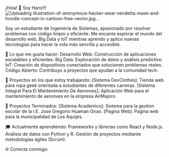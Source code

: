 ¡Hola! 👋 Soy Hans!!!
![Uploading illustration-of-anonymous-hacker-wear-vendetta-mask-and-hoodie-concept-in-cartoon-free-vector.jpg…]()

Soy un estudiante de Ingeniería de Sistemas, apasionado por resolver problemas con código limpio y eficiente. Me encanta explorar el mundo del desarrollo web, Big Data y IoT mientras aprendo y aplico nuevas tecnologías para hacer la vida más sencilla y accesible.

🔧 Lo que me gusta hacer:
Desarrollo Web: Construcción de aplicaciones escalables y eficientes.
Big Data: Exploración de datos y análisis predictivo.
IoT: Creación de dispositivos conectados que solucionen problemas reales.
Código Abierto: Contribuyo a proyectos que ayudan a la comunidad tech.

🚀 Proyectos en los que estoy trabajando:
[Sistema DevClothes]: Tienda web para ropa geek orientada a estudiantes de diferentes carreras.
[Sistema Integral Para El Mantenimiento De Aeronves]: Aplicación Web para el mantenimiento de aeronves en la empresa AirMajoro.

🚀 Proyectos Terminados:
[Sistema Academico]: Sistema para la gestion escolar de la I.E. Jose Gregorio Huaman Girao.
[Pagina Web]: Pagina web para la municipalidad de Los Aquijes.

🎓 Actualmente aprendiendo:
Frameworks y librerías como React y Node.js.
Análisis de datos con Python y R.
Gestión de proyectos mediante metodologías ágiles (Scrum).

🌐 Conecta conmigo:
